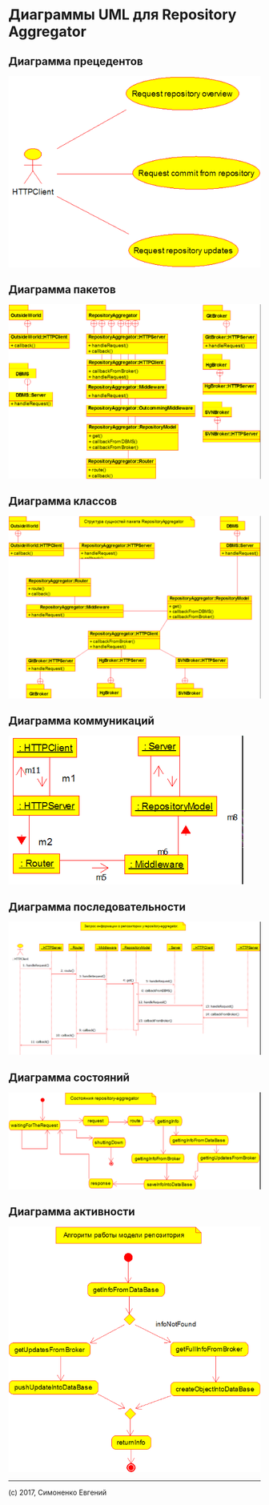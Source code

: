 # Диаграммы UML для Repository Aggregator

## Диаграмма прецедентов

![](./UseCaseDiagram.png)

## Диаграмма пакетов

![](./PackageDiagram.png)

## Диаграмма классов

![](./MainClassDiagram.png)

## Диаграмма коммуникаций

![](./CommunicationDiagram.png)

## Диаграмма последовательности

![](./SequenceDiagram.png)

## Диаграмма состояний

![](./StateDiagram.png)

## Диаграмма активности

![](./ActivityDiagram.png)

---

(c) 2017, Симоненко Евгений
